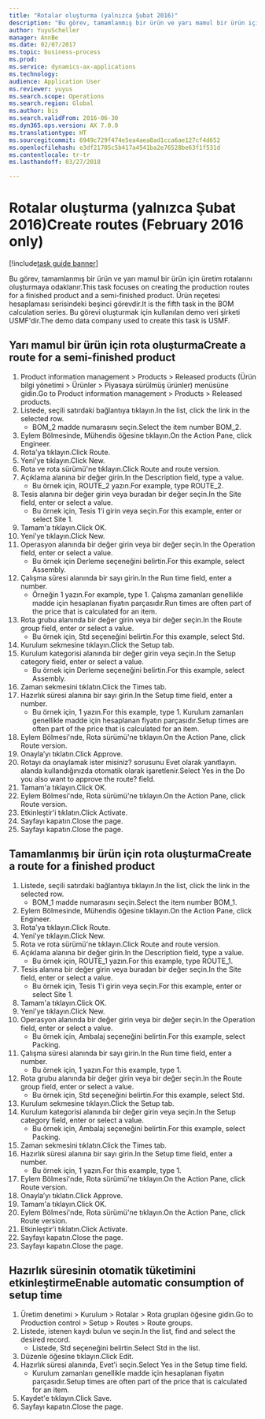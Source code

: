 ```yaml
--- 
title: "Rotalar oluşturma (yalnızca Şubat 2016)"
description: "Bu görev, tamamlanmış bir ürün ve yarı mamul bir ürün için üretim rotalarını oluşturmaya odaklanır."
author: YuyuScheller
manager: AnnBe
ms.date: 02/07/2017
ms.topic: business-process
ms.prod: 
ms.service: dynamics-ax-applications
ms.technology: 
audience: Application User
ms.reviewer: yuyus
ms.search.scope: Operations
ms.search.region: Global
ms.author: bis
ms.search.validFrom: 2016-06-30
ms.dyn365.ops.version: AX 7.0.0
ms.translationtype: HT
ms.sourcegitcommit: 6949c729f474e5ea4aea8ad1cca6ae127cf4d652
ms.openlocfilehash: e3df21705c5b417a4541ba2e76528be63f1f531d
ms.contentlocale: tr-tr
ms.lasthandoff: 03/27/2018

---
```

# <a name="create-routes-february-2016-only"></a><span data-ttu-id="9b44a-103">Rotalar oluşturma (yalnızca Şubat 2016)</span><span class="sxs-lookup"><span data-stu-id="9b44a-103">Create routes (February 2016 only)</span></span>

[!include[task guide banner](../../includes/task-guide-banner.md)]

<span data-ttu-id="9b44a-104">Bu görev, tamamlanmış bir ürün ve yarı mamul bir ürün için üretim rotalarını oluşturmaya odaklanır.</span><span class="sxs-lookup"><span data-stu-id="9b44a-104">This task focuses on creating the production routes for a finished product and a semi-finished product.</span></span> <span data-ttu-id="9b44a-105">Ürün reçetesi hesaplaması serisindeki beşinci görevdir.</span><span class="sxs-lookup"><span data-stu-id="9b44a-105">It is the fifth task in the BOM calculation series.</span></span> <span data-ttu-id="9b44a-106">Bu görevi oluşturmak için kullanılan demo veri şirketi USMF'dir.</span><span class="sxs-lookup"><span data-stu-id="9b44a-106">The demo data company used to create this task is USMF.</span></span>


## <a name="create-a-route-for-a-semi-finished-product"></a><span data-ttu-id="9b44a-107">Yarı mamul bir ürün için rota oluşturma</span><span class="sxs-lookup"><span data-stu-id="9b44a-107">Create a route for a semi-finished product</span></span>
1. <span data-ttu-id="9b44a-108">Product information management > Products > Released products (Ürün bilgi yönetimi > Ürünler > Piyasaya sürülmüş ürünler) menüsüne gidin.</span><span class="sxs-lookup"><span data-stu-id="9b44a-108">Go to Product information management > Products > Released products.</span></span>
2. <span data-ttu-id="9b44a-109">Listede, seçili satırdaki bağlantıya tıklayın.</span><span class="sxs-lookup"><span data-stu-id="9b44a-109">In the list, click the link in the selected row.</span></span>
    * <span data-ttu-id="9b44a-110">BOM_2 madde numarasını seçin.</span><span class="sxs-lookup"><span data-stu-id="9b44a-110">Select the item number BOM_2.</span></span>  
3. <span data-ttu-id="9b44a-111">Eylem Bölmesinde, Mühendis öğesine tıklayın.</span><span class="sxs-lookup"><span data-stu-id="9b44a-111">On the Action Pane, click Engineer.</span></span>
4. <span data-ttu-id="9b44a-112">Rota'ya tıklayın.</span><span class="sxs-lookup"><span data-stu-id="9b44a-112">Click Route.</span></span>
5. <span data-ttu-id="9b44a-113">Yeni'ye tıklayın.</span><span class="sxs-lookup"><span data-stu-id="9b44a-113">Click New.</span></span>
6. <span data-ttu-id="9b44a-114">Rota ve rota sürümü'ne tıklayın.</span><span class="sxs-lookup"><span data-stu-id="9b44a-114">Click Route and route version.</span></span>
7. <span data-ttu-id="9b44a-115">Açıklama alanına bir değer girin.</span><span class="sxs-lookup"><span data-stu-id="9b44a-115">In the Description field, type a value.</span></span>
    * <span data-ttu-id="9b44a-116">Bu örnek için, ROUTE_2 yazın.</span><span class="sxs-lookup"><span data-stu-id="9b44a-116">For example, type ROUTE_2.</span></span>  
8. <span data-ttu-id="9b44a-117">Tesis alanına bir değer girin veya buradan bir değer seçin.</span><span class="sxs-lookup"><span data-stu-id="9b44a-117">In the Site field, enter or select a value.</span></span>
    * <span data-ttu-id="9b44a-118">Bu örnek için, Tesis 1'i girin veya seçin.</span><span class="sxs-lookup"><span data-stu-id="9b44a-118">For this example, enter or select Site 1.</span></span>  
9. <span data-ttu-id="9b44a-119">Tamam'a tıklayın.</span><span class="sxs-lookup"><span data-stu-id="9b44a-119">Click OK.</span></span>
10. <span data-ttu-id="9b44a-120">Yeni'ye tıklayın.</span><span class="sxs-lookup"><span data-stu-id="9b44a-120">Click New.</span></span>
11. <span data-ttu-id="9b44a-121">Operasyon alanında bir değer girin veya bir değer seçin.</span><span class="sxs-lookup"><span data-stu-id="9b44a-121">In the Operation field, enter or select a value.</span></span>
    * <span data-ttu-id="9b44a-122">Bu örnek için Derleme seçeneğini belirtin.</span><span class="sxs-lookup"><span data-stu-id="9b44a-122">For this example, select Assembly.</span></span>  
12. <span data-ttu-id="9b44a-123">Çalışma süresi alanında bir sayı girin.</span><span class="sxs-lookup"><span data-stu-id="9b44a-123">In the Run time field, enter a number.</span></span>
    * <span data-ttu-id="9b44a-124">Örneğin 1 yazın.</span><span class="sxs-lookup"><span data-stu-id="9b44a-124">For example, type 1.</span></span> <span data-ttu-id="9b44a-125">Çalışma zamanları genellikle madde için hesaplanan fiyatın parçasıdır.</span><span class="sxs-lookup"><span data-stu-id="9b44a-125">Run times are often part of the price that is calculated for an item.</span></span>  
13. <span data-ttu-id="9b44a-126">Rota grubu alanında bir değer girin veya bir değer seçin.</span><span class="sxs-lookup"><span data-stu-id="9b44a-126">In the Route group field, enter or select a value.</span></span>
    * <span data-ttu-id="9b44a-127">Bu örnek için, Std seçeneğini belirtin.</span><span class="sxs-lookup"><span data-stu-id="9b44a-127">For this example, select Std.</span></span>  
14. <span data-ttu-id="9b44a-128">Kurulum sekmesine tıklayın.</span><span class="sxs-lookup"><span data-stu-id="9b44a-128">Click the Setup tab.</span></span>
15. <span data-ttu-id="9b44a-129">Kurulum kategorisi alanında bir değer girin veya seçin.</span><span class="sxs-lookup"><span data-stu-id="9b44a-129">In the Setup category field, enter or select a value.</span></span>
    * <span data-ttu-id="9b44a-130">Bu örnek için Derleme seçeneğini belirtin.</span><span class="sxs-lookup"><span data-stu-id="9b44a-130">For this example, select Assembly.</span></span>  
16. <span data-ttu-id="9b44a-131">Zaman sekmesini tıklatın.</span><span class="sxs-lookup"><span data-stu-id="9b44a-131">Click the Times tab.</span></span>
17. <span data-ttu-id="9b44a-132">Hazırlık süresi alanına bir sayı girin.</span><span class="sxs-lookup"><span data-stu-id="9b44a-132">In the Setup time field, enter a number.</span></span>
    * <span data-ttu-id="9b44a-133">Bu örnek için, 1 yazın.</span><span class="sxs-lookup"><span data-stu-id="9b44a-133">For this example, type 1.</span></span> <span data-ttu-id="9b44a-134">Kurulum zamanları genellikle madde için hesaplanan fiyatın parçasıdır.</span><span class="sxs-lookup"><span data-stu-id="9b44a-134">Setup times are often part of the price that is calculated for an item.</span></span>  
18. <span data-ttu-id="9b44a-135">Eylem Bölmesi'nde, Rota sürümü'ne tıklayın.</span><span class="sxs-lookup"><span data-stu-id="9b44a-135">On the Action Pane, click Route version.</span></span>
19. <span data-ttu-id="9b44a-136">Onayla’yı tıklatın.</span><span class="sxs-lookup"><span data-stu-id="9b44a-136">Click Approve.</span></span>
20. <span data-ttu-id="9b44a-137">Rotayı da onaylamak ister misiniz? sorusunu Evet olarak yanıtlayın. alanda kullandığınızda otomatik olarak işaretlenir.</span><span class="sxs-lookup"><span data-stu-id="9b44a-137">Select Yes in the Do you also want to approve the route? field.</span></span>
21. <span data-ttu-id="9b44a-138">Tamam'a tıklayın.</span><span class="sxs-lookup"><span data-stu-id="9b44a-138">Click OK.</span></span>
22. <span data-ttu-id="9b44a-139">Eylem Bölmesi'nde, Rota sürümü'ne tıklayın.</span><span class="sxs-lookup"><span data-stu-id="9b44a-139">On the Action Pane, click Route version.</span></span>
23. <span data-ttu-id="9b44a-140">Etkinleştir'i tıklatın.</span><span class="sxs-lookup"><span data-stu-id="9b44a-140">Click Activate.</span></span>
24. <span data-ttu-id="9b44a-141">Sayfayı kapatın.</span><span class="sxs-lookup"><span data-stu-id="9b44a-141">Close the page.</span></span>
25. <span data-ttu-id="9b44a-142">Sayfayı kapatın.</span><span class="sxs-lookup"><span data-stu-id="9b44a-142">Close the page.</span></span>

## <a name="create-a-route-for-a-finished-product"></a><span data-ttu-id="9b44a-143">Tamamlanmış bir ürün için rota oluşturma</span><span class="sxs-lookup"><span data-stu-id="9b44a-143">Create a route for a finished product</span></span>
1. <span data-ttu-id="9b44a-144">Listede, seçili satırdaki bağlantıya tıklayın.</span><span class="sxs-lookup"><span data-stu-id="9b44a-144">In the list, click the link in the selected row.</span></span>
    * <span data-ttu-id="9b44a-145">BOM_1 madde numarasını seçin.</span><span class="sxs-lookup"><span data-stu-id="9b44a-145">Select the item number BOM_1.</span></span>  
2. <span data-ttu-id="9b44a-146">Eylem Bölmesinde, Mühendis öğesine tıklayın.</span><span class="sxs-lookup"><span data-stu-id="9b44a-146">On the Action Pane, click Engineer.</span></span>
3. <span data-ttu-id="9b44a-147">Rota'ya tıklayın.</span><span class="sxs-lookup"><span data-stu-id="9b44a-147">Click Route.</span></span>
4. <span data-ttu-id="9b44a-148">Yeni'ye tıklayın.</span><span class="sxs-lookup"><span data-stu-id="9b44a-148">Click New.</span></span>
5. <span data-ttu-id="9b44a-149">Rota ve rota sürümü'ne tıklayın.</span><span class="sxs-lookup"><span data-stu-id="9b44a-149">Click Route and route version.</span></span>
6. <span data-ttu-id="9b44a-150">Açıklama alanına bir değer girin.</span><span class="sxs-lookup"><span data-stu-id="9b44a-150">In the Description field, type a value.</span></span>
    * <span data-ttu-id="9b44a-151">Bu örnek için, ROUTE_1 yazın.</span><span class="sxs-lookup"><span data-stu-id="9b44a-151">For this example, type ROUTE_1.</span></span>  
7. <span data-ttu-id="9b44a-152">Tesis alanına bir değer girin veya buradan bir değer seçin.</span><span class="sxs-lookup"><span data-stu-id="9b44a-152">In the Site field, enter or select a value.</span></span>
    * <span data-ttu-id="9b44a-153">Bu örnek için, Tesis 1'i girin veya seçin.</span><span class="sxs-lookup"><span data-stu-id="9b44a-153">For this example, enter or select Site 1.</span></span>  
8. <span data-ttu-id="9b44a-154">Tamam'a tıklayın.</span><span class="sxs-lookup"><span data-stu-id="9b44a-154">Click OK.</span></span>
9. <span data-ttu-id="9b44a-155">Yeni'ye tıklayın.</span><span class="sxs-lookup"><span data-stu-id="9b44a-155">Click New.</span></span>
10. <span data-ttu-id="9b44a-156">Operasyon alanında bir değer girin veya bir değer seçin.</span><span class="sxs-lookup"><span data-stu-id="9b44a-156">In the Operation field, enter or select a value.</span></span>
    * <span data-ttu-id="9b44a-157">Bu örnek için, Ambalaj seçeneğini belirtin.</span><span class="sxs-lookup"><span data-stu-id="9b44a-157">For this example, select Packing.</span></span>  
11. <span data-ttu-id="9b44a-158">Çalışma süresi alanında bir sayı girin.</span><span class="sxs-lookup"><span data-stu-id="9b44a-158">In the Run time field, enter a number.</span></span>
    * <span data-ttu-id="9b44a-159">Bu örnek için, 1 yazın.</span><span class="sxs-lookup"><span data-stu-id="9b44a-159">For this example, type 1.</span></span>  
12. <span data-ttu-id="9b44a-160">Rota grubu alanında bir değer girin veya bir değer seçin.</span><span class="sxs-lookup"><span data-stu-id="9b44a-160">In the Route group field, enter or select a value.</span></span>
    * <span data-ttu-id="9b44a-161">Bu örnek için, Std seçeneğini belirtin.</span><span class="sxs-lookup"><span data-stu-id="9b44a-161">For this example, select Std.</span></span>  
13. <span data-ttu-id="9b44a-162">Kurulum sekmesine tıklayın.</span><span class="sxs-lookup"><span data-stu-id="9b44a-162">Click the Setup tab.</span></span>
14. <span data-ttu-id="9b44a-163">Kurulum kategorisi alanında bir değer girin veya seçin.</span><span class="sxs-lookup"><span data-stu-id="9b44a-163">In the Setup category field, enter or select a value.</span></span>
    * <span data-ttu-id="9b44a-164">Bu örnek için, Ambalaj seçeneğini belirtin.</span><span class="sxs-lookup"><span data-stu-id="9b44a-164">For this example, select Packing.</span></span>  
15. <span data-ttu-id="9b44a-165">Zaman sekmesini tıklatın.</span><span class="sxs-lookup"><span data-stu-id="9b44a-165">Click the Times tab.</span></span>
16. <span data-ttu-id="9b44a-166">Hazırlık süresi alanına bir sayı girin.</span><span class="sxs-lookup"><span data-stu-id="9b44a-166">In the Setup time field, enter a number.</span></span>
    * <span data-ttu-id="9b44a-167">Bu örnek için, 1 yazın.</span><span class="sxs-lookup"><span data-stu-id="9b44a-167">For this example, type 1.</span></span>  
17. <span data-ttu-id="9b44a-168">Eylem Bölmesi'nde, Rota sürümü'ne tıklayın.</span><span class="sxs-lookup"><span data-stu-id="9b44a-168">On the Action Pane, click Route version.</span></span>
18. <span data-ttu-id="9b44a-169">Onayla’yı tıklatın.</span><span class="sxs-lookup"><span data-stu-id="9b44a-169">Click Approve.</span></span>
19. <span data-ttu-id="9b44a-170">Tamam'a tıklayın.</span><span class="sxs-lookup"><span data-stu-id="9b44a-170">Click OK.</span></span>
20. <span data-ttu-id="9b44a-171">Eylem Bölmesi'nde, Rota sürümü'ne tıklayın.</span><span class="sxs-lookup"><span data-stu-id="9b44a-171">On the Action Pane, click Route version.</span></span>
21. <span data-ttu-id="9b44a-172">Etkinleştir'i tıklatın.</span><span class="sxs-lookup"><span data-stu-id="9b44a-172">Click Activate.</span></span>
22. <span data-ttu-id="9b44a-173">Sayfayı kapatın.</span><span class="sxs-lookup"><span data-stu-id="9b44a-173">Close the page.</span></span>
23. <span data-ttu-id="9b44a-174">Sayfayı kapatın.</span><span class="sxs-lookup"><span data-stu-id="9b44a-174">Close the page.</span></span>

## <a name="enable-automatic-consumption-of-setup-time"></a><span data-ttu-id="9b44a-175">Hazırlık süresinin otomatik tüketimini etkinleştirme</span><span class="sxs-lookup"><span data-stu-id="9b44a-175">Enable automatic consumption of setup time</span></span>
1. <span data-ttu-id="9b44a-176">Üretim denetimi > Kurulum > Rotalar > Rota grupları öğesine gidin.</span><span class="sxs-lookup"><span data-stu-id="9b44a-176">Go to Production control > Setup > Routes > Route groups.</span></span>
2. <span data-ttu-id="9b44a-177">Listede, istenen kaydı bulun ve seçin.</span><span class="sxs-lookup"><span data-stu-id="9b44a-177">In the list, find and select the desired record.</span></span>
    * <span data-ttu-id="9b44a-178">Listede, Std seçeneğini belirtin.</span><span class="sxs-lookup"><span data-stu-id="9b44a-178">Select Std in the list.</span></span>  
3. <span data-ttu-id="9b44a-179">Düzenle öğesine tıklayın.</span><span class="sxs-lookup"><span data-stu-id="9b44a-179">Click Edit.</span></span>
4. <span data-ttu-id="9b44a-180">Hazırlık süresi alanında, Evet'i seçin.</span><span class="sxs-lookup"><span data-stu-id="9b44a-180">Select Yes in the Setup time field.</span></span>
    * <span data-ttu-id="9b44a-181">Kurulum zamanları genellikle madde için hesaplanan fiyatın parçasıdır.</span><span class="sxs-lookup"><span data-stu-id="9b44a-181">Setup times are often part of the price that is calculated for an item.</span></span>  
5. <span data-ttu-id="9b44a-182">Kaydet'e tıklayın.</span><span class="sxs-lookup"><span data-stu-id="9b44a-182">Click Save.</span></span>
6. <span data-ttu-id="9b44a-183">Sayfayı kapatın.</span><span class="sxs-lookup"><span data-stu-id="9b44a-183">Close the page.</span></span>


